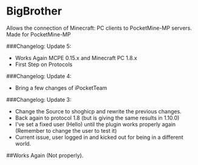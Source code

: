 # BigBrother
Allows the connection of Minecraft: PC clients to PocketMine-MP servers. Made for PocketMine-MP

###Changelog: Update 5:
* Works Again MCPE 0.15.x and Minecraft PC 1.8.x
* First Step on Protocols

###Changelog: Update 4:
* Bring a few changes of iPocketTeam

###Changelog: Update 3:
* Change the Source to shoghicp and rewrite the previous changes.
* Back again to protocol 1.8 (but is giving the same results in 1.10.0)
* I've set a fixed user (Hello) until the plugin works properly again (Remember to change the user to test it)
* Current issue, user logged in and kicked out for being in a different world.

##Works Again (Not properly).
